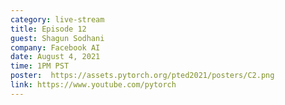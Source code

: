```yaml
---
category: live-stream
title: Episode 12
guest: Shagun Sodhani
company: Facebook AI
date: August 4, 2021
time: 1PM PST
poster:  https://assets.pytorch.org/pted2021/posters/C2.png
link: https://www.youtube.com/pytorch
---
```

